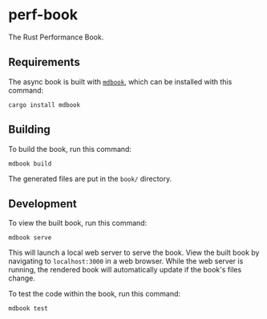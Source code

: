 # perf-book

The Rust Performance Book.

## Requirements

The async book is built with [`mdbook`](https://github.com/rust-lang/mdBook),
which can be installed with this command:
```
cargo install mdbook
```

## Building

To build the book, run this command:
```
mdbook build
```
The generated files are put in the `book/` directory.

## Development

To view the built book, run this command:
```
mdbook serve
```
This will launch a local web server to serve the book. View the built book by
navigating to `localhost:3000` in a web browser. While the web server is
running, the rendered book will automatically update if the book's files
change.

To test the code within the book, run this command:
```
mdbook test
```

